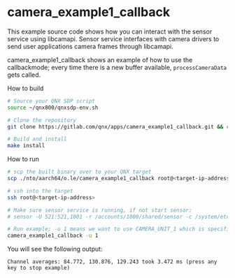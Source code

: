 # camera_example1_callback

This example source code shows how you can interact with the sensor service using libcamapi. Sensor service interfaces with camera drivers to send user applications camera frames through libcamapi.

camera_example1_callback shows an example of how to use the callbackmode; every time there is a new buffer available, `processCameraData` gets called.

How to build
```bash
# Source your QNX SDP script
source ~/qnx800/qnxsdp-env.sh

# Clone the repository
git clone https://gitlab.com/qnx/apps/camera_example1_callback.git && cd camera_example1_callback

# Build and install
make install
```

How to run
```bash
# scp the built binary over to your QNX target
scp ./nto/aarch64/o.le/camera_example1_callback root@<target-ip-address>:/system/xbin

# ssh into the target
ssh root@<target-ip-address>

# Make sure sensor service is running, if not start sensor:
# sensor -U 521:521,1001 -r /accounts/1000/shared/sensor -c /system/etc/system/config/sensor_demo.conf

# Run example; -u 1 means we want to use CAMERA_UNIT_1 which is specified in sensor_demo.conf
camera_example1_callback -u 1
```

You will see the following output:
```console
Channel averages: 84.772, 130.876, 129.243 took 3.472 ms (press any key to stop example)
```
